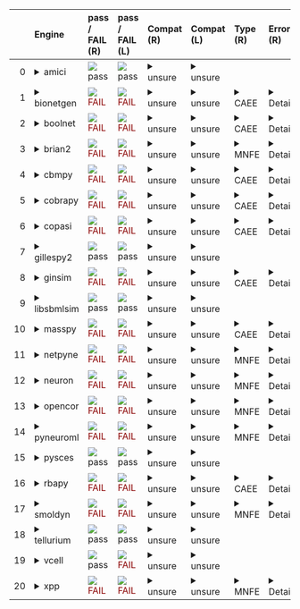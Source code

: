 |    | Engine                                                                                                                                     | pass / FAIL (R)                                                                                                                                                            | pass / FAIL (L)                                                                                                                                                            | Compat (R)                                                                                                                                                                                                                         | Compat (L)                                                                                                                                                                                                                         | Type (R)                                                               | Error (R)                                                                                                                                                                                                                                                                                                                                                                                                                                                            | Error (L)                                                                                                                                                                                   | d1 (R)                                                         | d1 (L)                                                        |
|---:|:-------------------------------------------------------------------------------------------------------------------------------------------|:---------------------------------------------------------------------------------------------------------------------------------------------------------------------------|:---------------------------------------------------------------------------------------------------------------------------------------------------------------------------|:-----------------------------------------------------------------------------------------------------------------------------------------------------------------------------------------------------------------------------------|:-----------------------------------------------------------------------------------------------------------------------------------------------------------------------------------------------------------------------------------|:-----------------------------------------------------------------------|:---------------------------------------------------------------------------------------------------------------------------------------------------------------------------------------------------------------------------------------------------------------------------------------------------------------------------------------------------------------------------------------------------------------------------------------------------------------------|:--------------------------------------------------------------------------------------------------------------------------------------------------------------------------------------------|:---------------------------------------------------------------|:--------------------------------------------------------------|
|  0 | <details><summary>amici</summary>https://docs.biosimulators.org/Biosimulators_AMICI/<br></details>                                         | <img src=https://via.placeholder.com/15/00dd00/00dd00.png/> pass                                                                                                           | <img src=https://via.placeholder.com/15/00dd00/00dd00.png/> pass                                                                                                           | <details><summary>unsure</summary>The file extensions of the input files are '('xml', 'xml')'. These may be compatible with amici. ['SBML', 'SED-ML'] are compatible with amici</details>                                          | <details><summary>unsure</summary>The file extensions of the input files are '('xml', 'xml')'. These may be compatible with amici. ['SBML', 'SED-ML'] are compatible with amici</details>                                          |                                                                        |                                                                                                                                                                                                                                                                                                                                                                                                                                                                      |                                                                                                                                                                                             | <a href="tests\d1_plots_remote\amici_plot_1.pdf">plot</a>      | <a href="tests\d1_plots_local\amici_plot_1.pdf">plot</a>      |
|  1 | <details><summary>bionetgen</summary>https://docs.biosimulators.org/Biosimulators_BioNetGen/<br></details>                                 | <span style="color:darkred;">                                                                      <img src=https://via.placeholder.com/15/dd0000/dd0000.png/> FAIL</span> | <span style="color:darkred;">                                                                      <img src=https://via.placeholder.com/15/dd0000/dd0000.png/> FAIL</span> | <details><summary>unsure</summary>The file extensions of the input files are '('xml', 'xml')'. These may be compatible with bionetgen. ['BNGL', 'SED-ML'] are compatible with bionetgen</details>                                  | <details><summary>unsure</summary>The file extensions of the input files are '('xml', 'xml')'. These may be compatible with bionetgen. ['BNGL', 'SED-ML'] are compatible with bionetgen</details>                                  | <details><summary>CAEE</summary>CombineArchiveExecutionError</details> | <details><summary>Details</summary><span style="color:red;">The COMBINE/OMEX did not execute successfully:<br><br>  The SED document did not execute successfully:<br>  <br>    Language for model `model_1` is not supported.<br>      - Model language `urn:sedml:language:sbml` is not supported. Models must be in BNGL format (e.g., `sed:model/@language` must match `^urn:sedml:language:bngl(\.$)` such as `urn:sedml:language:bngl`).</details>             | <details><summary>Details</summary>```Command '-i /root/in/00002-sbml-l3v2-sedml.omex -o /root/out' in image 'ghcr.io/biosimulators/bionetgen' returned non-zero exit status 1```</details> | <a href="tests\d1_plots_remote\bionetgen_plot_1.pdf">plot</a>  | <a href="tests\d1_plots_local\bionetgen_plot_1.pdf">plot</a>  |
|  2 | <details><summary>boolnet</summary>https://docs.biosimulators.org/Biosimulators_BoolNet/<br></details>                                     | <span style="color:darkred;">                                                                      <img src=https://via.placeholder.com/15/dd0000/dd0000.png/> FAIL</span> | <span style="color:darkred;">                                                                      <img src=https://via.placeholder.com/15/dd0000/dd0000.png/> FAIL</span> | <details><summary>unsure</summary>The file extensions of the input files are '('xml', 'xml')'. These may be compatible with boolnet. ['SBML-qual', 'SED-ML'] are compatible with boolnet</details>                                 | <details><summary>unsure</summary>The file extensions of the input files are '('xml', 'xml')'. These may be compatible with boolnet. ['SBML-qual', 'SED-ML'] are compatible with boolnet</details>                                 | <details><summary>CAEE</summary>CombineArchiveExecutionError</details> | <details><summary>Details</summary><span style="color:red;">The COMBINE/OMEX did not execute successfully:<br><br>  The SED document did not execute successfully:<br>  <br>    Simulation `simulation_1` is invalid.<br>      - Number of points (50) must be equal to the difference between the output end (5.0) and start times (0.0).</details>                                                                                                                 | <details><summary>Details</summary>```Command '-i /root/in/00002-sbml-l3v2-sedml.omex -o /root/out' in image 'ghcr.io/biosimulators/boolnet' returned non-zero exit status 1```</details>   | <a href="tests\d1_plots_remote\boolnet_plot_1.pdf">plot</a>    | <a href="tests\d1_plots_local\boolnet_plot_1.pdf">plot</a>    |
|  3 | <details><summary>brian2</summary>https://docs.biosimulators.org/Biosimulators_pyNeuroML/<br></details>                                    | <span style="color:darkred;">                                                                      <img src=https://via.placeholder.com/15/dd0000/dd0000.png/> FAIL</span> | <span style="color:darkred;">                                                                      <img src=https://via.placeholder.com/15/dd0000/dd0000.png/> FAIL</span> | <details><summary>unsure</summary>The file extensions of the input files are '('xml', 'xml')'. These may be compatible with brian2. ['NeuroML', 'SED-ML', 'LEMS', 'SED-ML', 'SBML', 'SED-ML'] are compatible with brian2</details> | <details><summary>unsure</summary>The file extensions of the input files are '('xml', 'xml')'. These may be compatible with brian2. ['NeuroML', 'SED-ML', 'LEMS', 'SED-ML', 'SBML', 'SED-ML'] are compatible with brian2</details> | <details><summary>MNFE</summary>ModuleNotFoundError</details>          | <details><summary>Details</summary>No module named 'libsbml'</details>                                                                                                                                                                                                                                                                                                                                                                                               | <details><summary>Details</summary>```Command '-i /root/in/00002-sbml-l3v2-sedml.omex -o /root/out' in image 'ghcr.io/biosimulators/brian2' returned non-zero exit status 1```</details>    |                                                                |                                                               |
|  4 | <details><summary>cbmpy</summary>https://docs.biosimulators.org/Biosimulators_CBMPy/<br></details>                                         | <span style="color:darkred;">                                                                      <img src=https://via.placeholder.com/15/dd0000/dd0000.png/> FAIL</span> | <span style="color:darkred;">                                                                      <img src=https://via.placeholder.com/15/dd0000/dd0000.png/> FAIL</span> | <details><summary>unsure</summary>The file extensions of the input files are '('xml', 'xml')'. These may be compatible with cbmpy. ['SBML', 'SED-ML'] are compatible with cbmpy</details>                                          | <details><summary>unsure</summary>The file extensions of the input files are '('xml', 'xml')'. These may be compatible with cbmpy. ['SBML', 'SED-ML'] are compatible with cbmpy</details>                                          | <details><summary>CAEE</summary>CombineArchiveExecutionError</details> | <details><summary>Details</summary><span style="color:red;">The COMBINE/OMEX did not execute successfully:<br><br>  The SED document did not execute successfully:<br>  <br>    UniformTimeCourseSimulation `simulation_1` is not supported.<br>      - Simulation simulation_1 of type `UniformTimeCourseSimulation` is not supported. Simulation must be an instance of one of the following:<br>          - SteadyStateSimulation</details>                       | <details><summary>Details</summary>```Command '-i /root/in/00002-sbml-l3v2-sedml.omex -o /root/out' in image 'ghcr.io/biosimulators/cbmpy' returned non-zero exit status 1```</details>     | <a href="tests\d1_plots_remote\cbmpy_plot_1.pdf">plot</a>      | <a href="tests\d1_plots_local\cbmpy_plot_1.pdf">plot</a>      |
|  5 | <details><summary>cobrapy</summary>https://docs.biosimulators.org/Biosimulators_COBRApy/<br>Only allows steady state simulations</details> | <span style="color:darkred;">                                                                      <img src=https://via.placeholder.com/15/dd0000/dd0000.png/> FAIL</span> | <span style="color:darkred;">                                                                      <img src=https://via.placeholder.com/15/dd0000/dd0000.png/> FAIL</span> | <details><summary>unsure</summary>The file extensions of the input files are '('xml', 'xml')'. These may be compatible with cobrapy. ['SBML', 'SED-ML'] are compatible with cobrapy</details>                                      | <details><summary>unsure</summary>The file extensions of the input files are '('xml', 'xml')'. These may be compatible with cobrapy. ['SBML', 'SED-ML'] are compatible with cobrapy</details>                                      | <details><summary>CAEE</summary>CombineArchiveExecutionError</details> | <details><summary>Details</summary><span style="color:red;">The COMBINE/OMEX did not execute successfully:<br><br>  The SED document did not execute successfully:<br>  <br>    UniformTimeCourseSimulation `simulation_1` is not supported.<br>      - Simulation simulation_1 of type `UniformTimeCourseSimulation` is not supported. Simulation must be an instance of one of the following:<br>          - SteadyStateSimulation</details>                       | <details><summary>Details</summary>```Command '-i /root/in/00002-sbml-l3v2-sedml.omex -o /root/out' in image 'ghcr.io/biosimulators/cobrapy' returned non-zero exit status 1```</details>   | <a href="tests\d1_plots_remote\cobrapy_plot_1.pdf">plot</a>    | <a href="tests\d1_plots_local\cobrapy_plot_1.pdf">plot</a>    |
|  6 | <details><summary>copasi</summary>https://docs.biosimulators.org/Biosimulators_COPASI/<br></details>                                       | <span style="color:darkred;">                                                                      <img src=https://via.placeholder.com/15/dd0000/dd0000.png/> FAIL</span> | <span style="color:darkred;">                                                                      <img src=https://via.placeholder.com/15/dd0000/dd0000.png/> FAIL</span> | <details><summary>unsure</summary>The file extensions of the input files are '('xml', 'xml')'. These may be compatible with copasi. ['SBML', 'SED-ML'] are compatible with copasi</details>                                        | <details><summary>unsure</summary>The file extensions of the input files are '('xml', 'xml')'. These may be compatible with copasi. ['SBML', 'SED-ML'] are compatible with copasi</details>                                        | <details><summary>CAEE</summary>CombineArchiveExecutionError</details> | <details><summary>Details</summary><span style="color:red;">The COMBINE/OMEX did not execute successfully:<br><br>  The SED document did not execute successfully:<br>  <br>    could not convert string to float: 'Compartments[compartment].Volume'</details>                                                                                                                                                                                                      | <details><summary>Details</summary>```Command '-i /root/in/00002-sbml-l3v2-sedml.omex -o /root/out' in image 'ghcr.io/biosimulators/copasi' returned non-zero exit status 1```</details>    | <a href="tests\d1_plots_remote\copasi_plot_1.pdf">plot</a>     | <a href="tests\d1_plots_local\copasi_plot_1.pdf">plot</a>     |
|  7 | <details><summary>gillespy2</summary>https://docs.biosimulators.org/Biosimulators_GillesPy2/<br></details>                                 | <img src=https://via.placeholder.com/15/00dd00/00dd00.png/> pass                                                                                                           | <img src=https://via.placeholder.com/15/00dd00/00dd00.png/> pass                                                                                                           | <details><summary>unsure</summary>The file extensions of the input files are '('xml', 'xml')'. These may be compatible with gillespy2. ['SBML', 'SED-ML'] are compatible with gillespy2</details>                                  | <details><summary>unsure</summary>The file extensions of the input files are '('xml', 'xml')'. These may be compatible with gillespy2. ['SBML', 'SED-ML'] are compatible with gillespy2</details>                                  |                                                                        |                                                                                                                                                                                                                                                                                                                                                                                                                                                                      |                                                                                                                                                                                             | <a href="tests\d1_plots_remote\gillespy2_plot_1.pdf">plot</a>  | <a href="tests\d1_plots_local\gillespy2_plot_1.pdf">plot</a>  |
|  8 | <details><summary>ginsim</summary>https://docs.biosimulators.org/Biosimulators_GINsim/<br></details>                                       | <span style="color:darkred;">                                                                      <img src=https://via.placeholder.com/15/dd0000/dd0000.png/> FAIL</span> | <span style="color:darkred;">                                                                      <img src=https://via.placeholder.com/15/dd0000/dd0000.png/> FAIL</span> | <details><summary>unsure</summary>The file extensions of the input files are '('xml', 'xml')'. These may be compatible with ginsim. ['SBML-qual', 'SED-ML'] are compatible with ginsim</details>                                   | <details><summary>unsure</summary>The file extensions of the input files are '('xml', 'xml')'. These may be compatible with ginsim. ['SBML-qual', 'SED-ML'] are compatible with ginsim</details>                                   | <details><summary>CAEE</summary>CombineArchiveExecutionError</details> | <details><summary>Details</summary><span style="color:red;">The COMBINE/OMEX did not execute successfully:<br><br>  The SED document did not execute successfully:<br>  <br>    Simulation `simulation_1` is invalid.<br>      - The interval between the output start and time time must be an integer multiple of the number of steps, not `0.1`:<br>          Output start time: 0.0<br>          Output end time: 5.0<br>          Number of steps: 50</details> | <details><summary>Details</summary>```Command '-i /root/in/00002-sbml-l3v2-sedml.omex -o /root/out' in image 'ghcr.io/biosimulators/ginsim' returned non-zero exit status 1```</details>    | <a href="tests\d1_plots_remote\ginsim_plot_1.pdf">plot</a>     | <a href="tests\d1_plots_local\ginsim_plot_1.pdf">plot</a>     |
|  9 | <details><summary>libsbmlsim</summary>https://docs.biosimulators.org/Biosimulators_LibSBMLSim/<br></details>                               | <img src=https://via.placeholder.com/15/00dd00/00dd00.png/> pass                                                                                                           | <img src=https://via.placeholder.com/15/00dd00/00dd00.png/> pass                                                                                                           | <details><summary>unsure</summary>The file extensions of the input files are '('xml', 'xml')'. These may be compatible with libsbmlsim. ['SBML', 'SED-ML'] are compatible with libsbmlsim</details>                                | <details><summary>unsure</summary>The file extensions of the input files are '('xml', 'xml')'. These may be compatible with libsbmlsim. ['SBML', 'SED-ML'] are compatible with libsbmlsim</details>                                |                                                                        |                                                                                                                                                                                                                                                                                                                                                                                                                                                                      |                                                                                                                                                                                             | <a href="tests\d1_plots_remote\libsbmlsim_plot_1.pdf">plot</a> | <a href="tests\d1_plots_local\libsbmlsim_plot_1.pdf">plot</a> |
| 10 | <details><summary>masspy</summary>https://docs.biosimulators.org/Biosimulators_MASSpy/<br></details>                                       | <span style="color:darkred;">                                                                      <img src=https://via.placeholder.com/15/dd0000/dd0000.png/> FAIL</span> | <span style="color:darkred;">                                                                      <img src=https://via.placeholder.com/15/dd0000/dd0000.png/> FAIL</span> | <details><summary>unsure</summary>The file extensions of the input files are '('xml', 'xml')'. These may be compatible with masspy. ['SBML', 'SED-ML'] are compatible with masspy</details>                                        | <details><summary>unsure</summary>The file extensions of the input files are '('xml', 'xml')'. These may be compatible with masspy. ['SBML', 'SED-ML'] are compatible with masspy</details>                                        | <details><summary>CAEE</summary>CombineArchiveExecutionError</details> | <details><summary>Details</summary><span style="color:red;">The COMBINE/OMEX did not execute successfully:<br><br>  The SED document did not execute successfully:<br>  <br>    Something went wrong reading the SBML model. Most likely the SBML model is not valid. Please check that your model is valid using the `mass.io.sbml.validate_sbml_model` function or via the online validator at http://sbml.org/validator .<br>    	`(model, errors) = validate_sbml_model(filename)`<br>    If the model is valid and cannot be read please open an issue at https://github.com/SBRG/masspy/issues .</details>                                                                                                                                                                                                                                                                                                                                                                                                                                                                      | <details><summary>Details</summary>```Command '-i /root/in/00002-sbml-l3v2-sedml.omex -o /root/out' in image 'ghcr.io/biosimulators/masspy' returned non-zero exit status 1```</details>    | <a href="tests\d1_plots_remote\masspy_plot_1.pdf">plot</a>     | <a href="tests\d1_plots_local\masspy_plot_1.pdf">plot</a>     |
| 11 | <details><summary>netpyne</summary>https://docs.biosimulators.org/Biosimulators_pyNeuroML/<br></details>                                   | <span style="color:darkred;">                                                                      <img src=https://via.placeholder.com/15/dd0000/dd0000.png/> FAIL</span> | <span style="color:darkred;">                                                                      <img src=https://via.placeholder.com/15/dd0000/dd0000.png/> FAIL</span> | <details><summary>unsure</summary>The file extensions of the input files are '('xml', 'xml')'. These may be compatible with netpyne. ['SBML', 'SED-ML'] are compatible with netpyne</details>                                      | <details><summary>unsure</summary>The file extensions of the input files are '('xml', 'xml')'. These may be compatible with netpyne. ['SBML', 'SED-ML'] are compatible with netpyne</details>                                      | <details><summary>MNFE</summary>ModuleNotFoundError</details>          | <details><summary>Details</summary>No module named 'libsbml'</details>                                                                                                                                                                                                                                                                                                                                                                                               | <details><summary>Details</summary>```Command '-i /root/in/00002-sbml-l3v2-sedml.omex -o /root/out' in image 'ghcr.io/biosimulators/netpyne' returned non-zero exit status 1```</details>   |                                                                |                                                               |
| 12 | <details><summary>neuron</summary>https://docs.biosimulators.org/Biosimulators_pyNeuroML/<br></details>                                    | <span style="color:darkred;">                                                                      <img src=https://via.placeholder.com/15/dd0000/dd0000.png/> FAIL</span> | <span style="color:darkred;">                                                                      <img src=https://via.placeholder.com/15/dd0000/dd0000.png/> FAIL</span> | <details><summary>unsure</summary>The file extensions of the input files are '('xml', 'xml')'. These may be compatible with neuron. ['NeuroML', 'SED-ML', 'LEMS', 'SED-ML'] are compatible with neuron</details>                   | <details><summary>unsure</summary>The file extensions of the input files are '('xml', 'xml')'. These may be compatible with neuron. ['NeuroML', 'SED-ML', 'LEMS', 'SED-ML'] are compatible with neuron</details>                   | <details><summary>MNFE</summary>ModuleNotFoundError</details>          | <details><summary>Details</summary>No module named 'libsbml'</details>                                                                                                                                                                                                                                                                                                                                                                                               | <details><summary>Details</summary>```Command '-i /root/in/00002-sbml-l3v2-sedml.omex -o /root/out' in image 'ghcr.io/biosimulators/neuron' returned non-zero exit status 1```</details>    |                                                                |                                                               |
| 13 | <details><summary>opencor</summary>https://docs.biosimulators.org/Biosimulators_OpenCOR/<br></details>                                     | <span style="color:darkred;">                                                                      <img src=https://via.placeholder.com/15/dd0000/dd0000.png/> FAIL</span> | <span style="color:darkred;">                                                                      <img src=https://via.placeholder.com/15/dd0000/dd0000.png/> FAIL</span> | <details><summary>unsure</summary>The file extensions of the input files are '('xml', 'xml')'. These may be compatible with opencor. ['CellML', 'SED-ML'] are compatible with opencor</details>                                    | <details><summary>unsure</summary>The file extensions of the input files are '('xml', 'xml')'. These may be compatible with opencor. ['CellML', 'SED-ML'] are compatible with opencor</details>                                    | <details><summary>MNFE</summary>ModuleNotFoundError</details>          | <details><summary>Details</summary>No module named 'libsbml'</details>                                                                                                                                                                                                                                                                                                                                                                                               | <details><summary>Details</summary>```Command '-i /root/in/00002-sbml-l3v2-sedml.omex -o /root/out' in image 'ghcr.io/biosimulators/opencor' returned non-zero exit status 1```</details>   |                                                                |                                                               |
| 14 | <details><summary>pyneuroml</summary>https://docs.biosimulators.org/Biosimulators_pyNeuroML/<br></details>                                 | <span style="color:darkred;">                                                                      <img src=https://via.placeholder.com/15/dd0000/dd0000.png/> FAIL</span> | <span style="color:darkred;">                                                                      <img src=https://via.placeholder.com/15/dd0000/dd0000.png/> FAIL</span> | <details><summary>unsure</summary>The file extensions of the input files are '('xml', 'xml')'. These may be compatible with pyneuroml. ['NeuroML', 'SED-ML', 'LEMS', 'SED-ML'] are compatible with pyneuroml</details>             | <details><summary>unsure</summary>The file extensions of the input files are '('xml', 'xml')'. These may be compatible with pyneuroml. ['NeuroML', 'SED-ML', 'LEMS', 'SED-ML'] are compatible with pyneuroml</details>             | <details><summary>MNFE</summary>ModuleNotFoundError</details>          | <details><summary>Details</summary>No module named 'libsbml'</details>                                                                                                                                                                                                                                                                                                                                                                                               | <details><summary>Details</summary>```Command '-i /root/in/00002-sbml-l3v2-sedml.omex -o /root/out' in image 'ghcr.io/biosimulators/pyneuroml' returned non-zero exit status 1```</details> |                                                                |                                                               |
| 15 | <details><summary>pysces</summary>https://docs.biosimulators.org/Biosimulators_PySCeS/<br></details>                                       | <img src=https://via.placeholder.com/15/00dd00/00dd00.png/> pass                                                                                                           | <img src=https://via.placeholder.com/15/00dd00/00dd00.png/> pass                                                                                                           | <details><summary>unsure</summary>The file extensions of the input files are '('xml', 'xml')'. These may be compatible with pysces. ['SBML', 'SED-ML'] are compatible with pysces</details>                                        | <details><summary>unsure</summary>The file extensions of the input files are '('xml', 'xml')'. These may be compatible with pysces. ['SBML', 'SED-ML'] are compatible with pysces</details>                                        |                                                                        |                                                                                                                                                                                                                                                                                                                                                                                                                                                                      |                                                                                                                                                                                             | <a href="tests\d1_plots_remote\pysces_plot_1.pdf">plot</a>     | <a href="tests\d1_plots_local\pysces_plot_1.pdf">plot</a>     |
| 16 | <details><summary>rbapy</summary>https://docs.biosimulators.org/Biosimulators_RBApy/<br></details>                                         | <span style="color:darkred;">                                                                      <img src=https://via.placeholder.com/15/dd0000/dd0000.png/> FAIL</span> | <span style="color:darkred;">                                                                      <img src=https://via.placeholder.com/15/dd0000/dd0000.png/> FAIL</span> | <details><summary>unsure</summary>The file extensions of the input files are '('xml', 'xml')'. These may be compatible with rbapy. ['RBApy', 'SED-ML'] are compatible with rbapy</details>                                         | <details><summary>unsure</summary>The file extensions of the input files are '('xml', 'xml')'. These may be compatible with rbapy. ['RBApy', 'SED-ML'] are compatible with rbapy</details>                                         | <details><summary>CAEE</summary>CombineArchiveExecutionError</details> | <details><summary>Details</summary><span style="color:red;">The COMBINE/OMEX did not execute successfully:<br><br>  The SED document did not execute successfully:<br>  <br>    Language for model `model_1` is not supported.<br>      - Model language `urn:sedml:language:sbml` is not supported. Models must be in RBA format (e.g., `sed:model/@language` must match `^urn:sedml:language:rba(\.$)` such as `urn:sedml:language:rba`).</details>                | <details><summary>Details</summary>```Command '-i /root/in/00002-sbml-l3v2-sedml.omex -o /root/out' in image 'ghcr.io/biosimulators/rbapy' returned non-zero exit status 1```</details>     | <a href="tests\d1_plots_remote\rbapy_plot_1.pdf">plot</a>      | <a href="tests\d1_plots_local\rbapy_plot_1.pdf">plot</a>      |
| 17 | <details><summary>smoldyn</summary>https://smoldyn.readthedocs.io/en/latest/python/api.html#sed-ml-combine-biosimulators-api<br></details> | <span style="color:darkred;">                                                                      <img src=https://via.placeholder.com/15/dd0000/dd0000.png/> FAIL</span> | <span style="color:darkred;">                                                                      <img src=https://via.placeholder.com/15/dd0000/dd0000.png/> FAIL</span> | <details><summary>unsure</summary>The file extensions of the input files are '('xml', 'xml')'. These may be compatible with smoldyn. [] are compatible with smoldyn</details>                                                      | <details><summary>unsure</summary>The file extensions of the input files are '('xml', 'xml')'. These may be compatible with smoldyn. [] are compatible with smoldyn</details>                                                      | <details><summary>MNFE</summary>ModuleNotFoundError</details>          | <details><summary>Details</summary>No module named 'libsbml'</details>                                                                                                                                                                                                                                                                                                                                                                                               | <details><summary>Details</summary>```Command '-i /root/in/00002-sbml-l3v2-sedml.omex -o /root/out' in image 'ghcr.io/biosimulators/smoldyn' returned non-zero exit status 1```</details>   |                                                                |                                                               |
| 18 | <details><summary>tellurium</summary>https://docs.biosimulators.org/Biosimulators_tellurium/<br></details>                                 | <img src=https://via.placeholder.com/15/00dd00/00dd00.png/> pass                                                                                                           | <img src=https://via.placeholder.com/15/00dd00/00dd00.png/> pass                                                                                                           | <details><summary>unsure</summary>The file extensions of the input files are '('xml', 'xml')'. These may be compatible with tellurium. ['SBML', 'SED-ML'] are compatible with tellurium</details>                                  | <details><summary>unsure</summary>The file extensions of the input files are '('xml', 'xml')'. These may be compatible with tellurium. ['SBML', 'SED-ML'] are compatible with tellurium</details>                                  |                                                                        |                                                                                                                                                                                                                                                                                                                                                                                                                                                                      |                                                                                                                                                                                             | <a href="tests\d1_plots_remote\tellurium_plot_1.pdf">plot</a>  | <a href="tests\d1_plots_local\tellurium_plot_1.pdf">plot</a>  |
| 19 | <details><summary>vcell</summary>https://github.com/virtualcell/vcell<br></details>                                                        | <img src=https://via.placeholder.com/15/00dd00/00dd00.png/> pass                                                                                                           | <span style="color:darkred;">                                                                      <img src=https://via.placeholder.com/15/dd0000/dd0000.png/> FAIL</span> | <details><summary>unsure</summary>The file extensions of the input files are '('xml', 'xml')'. These may be compatible with vcell. ['SBML', 'SED-ML', 'BNGL', 'SED-ML'] are compatible with vcell</details>                        | <details><summary>unsure</summary>The file extensions of the input files are '('xml', 'xml')'. These may be compatible with vcell. ['SBML', 'SED-ML', 'BNGL', 'SED-ML'] are compatible with vcell</details>                        |                                                                        |                                                                                                                                                                                                                                                                                                                                                                                                                                                                      | <details><summary>Details</summary>```Command '-i /root/in/00002-sbml-l3v2-sedml.omex -o /root/out' in image 'ghcr.io/biosimulators/vcell' returned non-zero exit status 1```</details>     |                                                                |                                                               |
| 20 | <details><summary>xpp</summary>https://docs.biosimulators.org/Biosimulators_XPP/<br></details>                                             | <span style="color:darkred;">                                                                      <img src=https://via.placeholder.com/15/dd0000/dd0000.png/> FAIL</span> | <span style="color:darkred;">                                                                      <img src=https://via.placeholder.com/15/dd0000/dd0000.png/> FAIL</span> | <details><summary>unsure</summary>The file extensions of the input files are '('xml', 'xml')'. These may be compatible with xpp. ['XPP', 'SED-ML'] are compatible with xpp</details>                                               | <details><summary>unsure</summary>The file extensions of the input files are '('xml', 'xml')'. These may be compatible with xpp. ['XPP', 'SED-ML'] are compatible with xpp</details>                                               | <details><summary>MNFE</summary>ModuleNotFoundError</details>          | <details><summary>Details</summary>No module named 'libsbml'</details>                                                                                                                                                                                                                                                                                                                                                                                               | <details><summary>Details</summary>```Command '-i /root/in/00002-sbml-l3v2-sedml.omex -o /root/out' in image 'ghcr.io/biosimulators/xpp' returned non-zero exit status 1```</details>       |                                                                |                                                               |